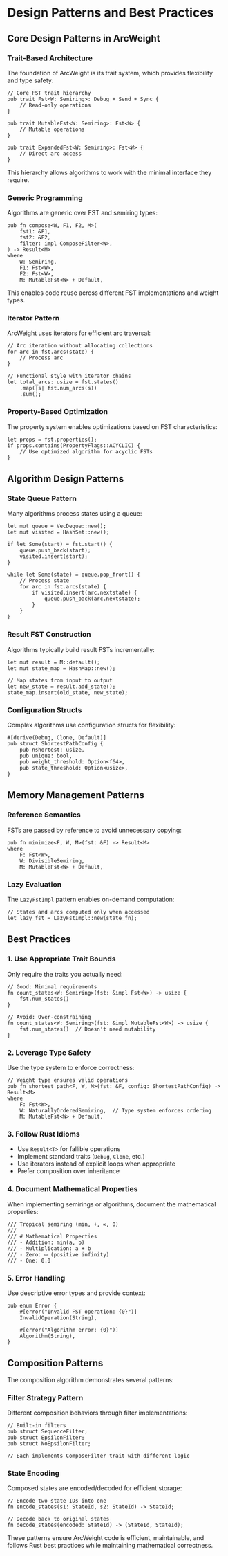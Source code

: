 # Design Patterns and Best Practices

## Core Design Patterns in ArcWeight

### Trait-Based Architecture

The foundation of ArcWeight is its trait system, which provides flexibility and type safety:

```rust,ignore
// Core FST trait hierarchy
pub trait Fst<W: Semiring>: Debug + Send + Sync {
    // Read-only operations
}

pub trait MutableFst<W: Semiring>: Fst<W> {
    // Mutable operations
}

pub trait ExpandedFst<W: Semiring>: Fst<W> {
    // Direct arc access
}
```

This hierarchy allows algorithms to work with the minimal interface they require.

### Generic Programming

Algorithms are generic over FST and semiring types:

```rust,ignore
pub fn compose<W, F1, F2, M>(
    fst1: &F1,
    fst2: &F2,
    filter: impl ComposeFilter<W>,
) -> Result<M>
where
    W: Semiring,
    F1: Fst<W>,
    F2: Fst<W>,
    M: MutableFst<W> + Default,
```

This enables code reuse across different FST implementations and weight types.

### Iterator Pattern

ArcWeight uses iterators for efficient arc traversal:

```rust,ignore
// Arc iteration without allocating collections
for arc in fst.arcs(state) {
    // Process arc
}

// Functional style with iterator chains
let total_arcs: usize = fst.states()
    .map(|s| fst.num_arcs(s))
    .sum();
```

### Property-Based Optimization

The property system enables optimizations based on FST characteristics:

```rust,ignore
let props = fst.properties();
if props.contains(PropertyFlags::ACYCLIC) {
    // Use optimized algorithm for acyclic FSTs
}
```

## Algorithm Design Patterns

### State Queue Pattern

Many algorithms process states using a queue:

```rust,ignore
let mut queue = VecDeque::new();
let mut visited = HashSet::new();

if let Some(start) = fst.start() {
    queue.push_back(start);
    visited.insert(start);
}

while let Some(state) = queue.pop_front() {
    // Process state
    for arc in fst.arcs(state) {
        if visited.insert(arc.nextstate) {
            queue.push_back(arc.nextstate);
        }
    }
}
```

### Result FST Construction

Algorithms typically build result FSTs incrementally:

```rust,ignore
let mut result = M::default();
let mut state_map = HashMap::new();

// Map states from input to output
let new_state = result.add_state();
state_map.insert(old_state, new_state);
```

### Configuration Structs

Complex algorithms use configuration structs for flexibility:

```rust,ignore
#[derive(Debug, Clone, Default)]
pub struct ShortestPathConfig {
    pub nshortest: usize,
    pub unique: bool,
    pub weight_threshold: Option<f64>,
    pub state_threshold: Option<usize>,
}
```

## Memory Management Patterns

### Reference Semantics

FSTs are passed by reference to avoid unnecessary copying:

```rust,ignore
pub fn minimize<F, W, M>(fst: &F) -> Result<M>
where
    F: Fst<W>,
    W: DivisibleSemiring,
    M: MutableFst<W> + Default,
```

### Lazy Evaluation

The `LazyFstImpl` pattern enables on-demand computation:

```rust,ignore
// States and arcs computed only when accessed
let lazy_fst = LazyFstImpl::new(state_fn);
```

## Best Practices

### 1. Use Appropriate Trait Bounds

Only require the traits you actually need:

```rust,ignore
// Good: Minimal requirements
fn count_states<W: Semiring>(fst: &impl Fst<W>) -> usize {
    fst.num_states()
}

// Avoid: Over-constraining
fn count_states<W: Semiring>(fst: &impl MutableFst<W>) -> usize {
    fst.num_states()  // Doesn't need mutability
}
```

### 2. Leverage Type Safety

Use the type system to enforce correctness:

```rust,ignore
// Weight type ensures valid operations
pub fn shortest_path<F, W, M>(fst: &F, config: ShortestPathConfig) -> Result<M>
where
    F: Fst<W>,
    W: NaturallyOrderedSemiring,  // Type system enforces ordering
    M: MutableFst<W> + Default,
```

### 3. Follow Rust Idioms

- Use `Result<T>` for fallible operations
- Implement standard traits (`Debug`, `Clone`, etc.)
- Use iterators instead of explicit loops when appropriate
- Prefer composition over inheritance

### 4. Document Mathematical Properties

When implementing semirings or algorithms, document the mathematical properties:

```rust,ignore
/// Tropical semiring (min, +, ∞, 0)
/// 
/// # Mathematical Properties
/// - Addition: min(a, b)
/// - Multiplication: a + b
/// - Zero: ∞ (positive infinity)
/// - One: 0.0
```

### 5. Error Handling

Use descriptive error types and provide context:

```rust,ignore
pub enum Error {
    #[error("Invalid FST operation: {0}")]
    InvalidOperation(String),
    
    #[error("Algorithm error: {0}")]
    Algorithm(String),
}
```

## Composition Patterns

The composition algorithm demonstrates several patterns:

### Filter Strategy Pattern

Different composition behaviors through filter implementations:

```rust,ignore
// Built-in filters
pub struct SequenceFilter;
pub struct EpsilonFilter;
pub struct NoEpsilonFilter;

// Each implements ComposeFilter trait with different logic
```

### State Encoding

Composed states are encoded/decoded for efficient storage:

```rust,ignore
// Encode two state IDs into one
fn encode_states(s1: StateId, s2: StateId) -> StateId;

// Decode back to original states
fn decode_states(encoded: StateId) -> (StateId, StateId);
```

These patterns ensure ArcWeight code is efficient, maintainable, and follows Rust best practices while maintaining mathematical correctness.